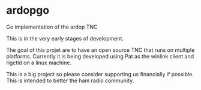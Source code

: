# ardopgo
Go implementation of the ardop TNC

This is in the very early stages of development. 

The goal of this projet are to have an open source TNC that runs on multiple platforms. Currently it is being developed using Pat as the winlink client and rigctld on a linux machine. 

This is a big project so please consider supporting us financially if possible. This is intended to better the ham radio community. 
